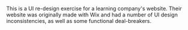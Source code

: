 This is a UI re-design exercise for a learning company's website. Their website was originally made with Wix and had a number of UI design inconsistencies, as well as some functional deal-breakers.